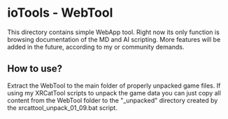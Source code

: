 # ioTools - WebTool

This directory contains simple WebApp tool. Right now its only function is browsing documentation of the MD and AI scripting. More features will be added in the future, according to my or community demands.

## How to use?

Extract the WebTool to the main folder of properly unpacked game files. If using my XRCatTool scripts to unpack the game data you can just copy all content from the WebTool folder to the "_unpacked" directory created by the xrcattool_unpack_01_09.bat script.

